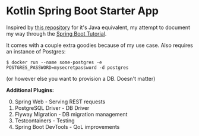# Kotlin Spring Boot Starter App

Inspired by [this repository]() for it's Java equivalent, my attempt to document my way through the [Spring Boot Tutorial](https://spring.io/guides/tutorials/spring-boot-kotlin/).

It comes with a couple extra goodies because of my use case. Also requires an instance of Postgres:

```
$ docker run --name some-postgres -e POSTGRES_PASSWORD=mysecretpassword -d postgres
``` 

(or however else you want to provision a DB. Doesn't matter)

**Additional Plugins:**

0. Spring Web - Serving REST requests
0. PostgreSQL Driver - DB Driver
0. Flyway Migration - DB migration management
0. Testcontainers - Testing
0. Spring Boot DevTools - QoL improvements
